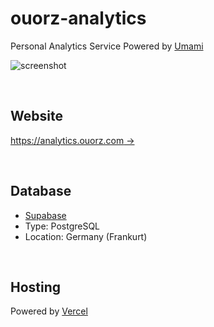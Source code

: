 # ouorz-analytics

Personal Analytics Service Powered by [Umami](https://umami.is)

![screenshot](https://user-images.githubusercontent.com/21199796/169626650-888863e5-d767-4ff4-b59d-9b727b166ef3.png)

<br/>

## Website
[https://analytics.ouorz.com →](https://analytics.ouorz.com)

<br/>

## Database
+ [Supabase](https://supabase.com)
+ Type: PostgreSQL
+ Location: Germany (Frankurt)

<br/>

## Hosting
Powered by [Vercel](https://vercel.com)
